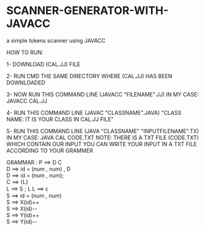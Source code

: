 # SCANNER-GENERATOR-WITH-JAVACC

a simple tokens scanner using JAVACC

HOW TO RUN: 

1- DOWNLOAD (CAL.JJ) FILE

2- RUN CMD THE SAME DIRECTORY WHERE (CAL.JJ) HAS BEEN DOWNLOADED

3- NOW RUN THIS COMMAND LINE (JAVACC "FILENAME".JJ) IN MY CASE: JAVACC CAL.JJ

4- RUN THIS COMMAND LINE (JAVAC "CLASSNAME".JAVA)  "CLASS NAME: IT IS YOUR CLASS IN CAL.JJ FILE"

5- RUN THIS COMMAND LINE (JAVA "CLASSNAME" "INPUTFILENAME".TX) IN MY CASE: JAVA CAL CODE.TXT
   NOTE: THERE IS A TXT FILE (CODE.TXT) WHICH CONTAIN OUR INPUT
   YOU CAN WRITE YOUR INPUT IN A TXT FILE ACCORDING TO YOUR GRAMMER
   
   GRAMMAR :
P ==> D C  
D ==> id = (num , num) , D  
D  ==>  id = (num , num);  
C ==>  {L}  
L ==> S ; L 
L ==>  ԑ  
S ==>  id = (num , num)  
S ==>  X(id)++  
S ==>  X(id)--   
S ==>  Y(id)++  
S ==>  Y(id)--   
